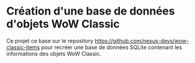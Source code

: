 # Création d'une base de données d'objets WoW Classic

Ce projet ce base sur le repository https://github.com/nexus-devs/wow-classic-items pour recréer une base de données SQLite contenant les informations des objets WoW Classic.

